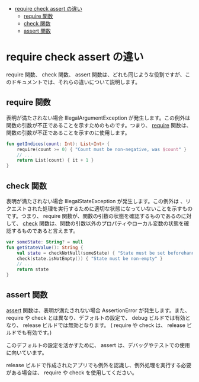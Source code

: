 - [require check assert の違い](#require-check-assert-の違い)
  - [require 関数](#require-関数)
  - [check 関数](#check-関数)
  - [assert 関数](#assert-関数)


# require check assert の違い

require 関数、 check 関数、 assert 関数は、どれも同じような役割ですが、このドキュメントでは、それらの違いについて説明します。


## require 関数

表明が満たされない場合 IllegalArgumentException が発生します。この例外は関数の引数が不正であることを示すためのものです。つまり、 [require](https://kotlinlang.org/api/latest/jvm/stdlib/kotlin/require.html) 関数は、関数の引数が不正であることを示すのに使用します。

```kotlin
fun getIndices(count: Int): List<Int> {
    require(count >= 0) { "Count must be non-negative, was $count" }
    // ...
    return List(count) { it + 1 }
}
```


## check 関数

表明が満たされない場合 IllegalStateException が発生します。この例外は 、リクエストされた処理を実行するために適切な状態になっていないことを示すものです。つまり、 require 関数が、関数の引数の状態を確認するものであるのに対して、 [check](https://kotlinlang.org/api/latest/jvm/stdlib/kotlin/check.html) 関数は、関数の引数以外のプロパティやローカル変数の状態を確認するものであると言えます。

```kotlin
var someState: String? = null
fun getStateValue(): String {
    val state = checkNotNull(someState) { "State must be set beforehand" }
    check(state.isNotEmpty()) { "State must be non-empty" }
    // ...
    return state
}
```


## assert 関数

[assert](https://kotlinlang.org/api/latest/jvm/stdlib/kotlin/assert.html) 関数は、表明が満たされない場合 AssertionError が発生します。また、 require や check とは異なり、デフォルトの設定で、 debug ビルドでは有効となり、 release ビルドでは無効となります。 ( require や check は、 release ビルドでも有効です。)

このデフォルトの設定を活かすために、 assert は、デバッグやテストでの使用に向いています。

release ビルドで作成されたアプリでも例外を認識し、例外処理を実行する必要がある場合は、 require や check を使用してください。


